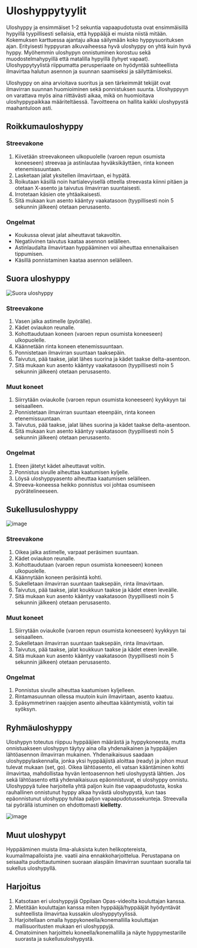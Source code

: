 # Uloshyppytyylit
Uloshyppy ja ensimmäiset 1-2 sekuntia vapaapudotusta ovat ensimmäisillä hypyillä tyypillisesti sellaisia, että hyppääjä ei muista niistä mitään. Kokemuksen karttuessa ajantaju alkaa säilymään koko hyppysuorituksen ajan. Erityisesti hyppyuran alkuvaiheessa hyvä uloshyppy on yhtä kuin hyvä hyppy. Myöhemmin uloshypyn onnistuminen korostuu sekä muodostelmahypyillä että matalilla hypyillä (lyhyet vapaat). Uloshyppytyylistä riippumatta perusperiaate on hyödyntää suhteellista ilmavirtaa halutun asennon ja suunnan saamiseksi ja säilyttämiseksi.

Uloshyppy on aina arvioitava suoritus ja sen tärkeimmät tekijät ovat ilmavirran suunnan huomioiminen sekä ponnistuksen suunta. Uloshyppyyn on varattava myös aina riittävästi aikaa, mikä on huomioitava
uloshyppypaikkaa määriteltäessä. Tavoitteena on hallita kaikki uloshypystä maahantuloon asti.

## Roikkumauloshyppy
### Streevakone
1. Kiivetään streevakoneen ulkopuolelle (varoen repun osumista koneeseen) streevaa ja astinlautaa hyväksikäyttäen, rinta koneen etenemissuuntaan.
2. Lasketaan jalat yksitellen ilmavirtaan, ei hypätä.
3. Roikutaan käsillä noin hartialevyisellä otteella streevasta kiinni pitäen ja otetaan X-asento ja taivutus ilmavirran suuntaisesti.
4. Irrotetaan käsien ote yhtäaikaisesti.
5. Sitä mukaan kun asento kääntyy vaakatasoon (tyypillisesti noin 5 sekunnin jälkeen) otetaan perusasento.

### Ongelmat  
* Koukussa olevat jalat aiheuttavat takavoltin.
* Negatiivinen taivutus kaataa asennon selälleen.
* Astinlaudalta ilmavirtaan hyppääminen voi aiheuttaa ennenaikaisen tippumisen.
* Käsillä ponnistaminen kaataa asennon selälleen.

## Suora uloshyppy
![Suora uloshyppy](/kuvat/UH-suora.png)
### Streevakone
1.  Vasen jalka astimelle (pyörälle).
2.  Kädet oviaukon reunalle.
3.  Kohottaudutaan koneen (varoen repun osumista koneeseen) ulkopuolelle.
4.  Käännetään rinta koneen etenemissuuntaan.
5.  Ponnistetaan ilmavirran suuntaan taaksepäin.
6.  Taivutus, pää taakse, jalat lähes suorina ja kädet taakse delta-asentoon.
7.  Sitä mukaan kun asento kääntyy vaakatasoon (tyypillisesti noin 5 sekunnin jälkeen) otetaan perusasento.

### Muut koneet  
1.  Siirrytään oviaukolle (varoen repun osumista koneeseen) kyykkyyn tai seisaalleen.
2.  Ponnistetaan ilmavirran suuntaan eteenpäin, rinta koneen etenemissuuntaan.
3.  Taivutus, pää taakse, jalat lähes suorina ja kädet taakse delta-asentoon.
4.  Sitä mukaan kun asento kääntyy vaakatasoon (tyypillisesti noin 5 sekunnin jälkeen) otetaan perusasento.

### Ongelmat
1.  Eteen jätetyt kädet aiheuttavat voltin.
2.  Ponnistus sivulle aiheuttaa kaatumisen kyljelle.
3.  Löysä uloshyppyasento aiheuttaa kaatumisen selälleen.
4.  Streeva-koneessa heikko ponnistus voi johtaa osumiseen pyörätelineeseen.

## Sukellusuloshyppy
![image](/kuvat/UH-sukellus.png)

### Streevakone  
1.  Oikea jalka astimelle, varpaat peräsimen suuntaan.
2.  Kädet oviaukon reunalle.
3.  Kohottaudutaan (varoen repun osumista koneeseen) koneen ulkopuolelle.
4.  Käännytään koneen peräsintä kohti.
5.  Sukelletaan ilmavirran suuntaan taaksepäin, rinta ilmavirtaan.
6.  Taivutus, pää taakse, jalat koukkuun taakse ja kädet eteen leveälle.
7.  Sitä mukaan kun asento kääntyy vaakatasoon (tyypillisesti noin 5 sekunnin jälkeen) otetaan perusasento.

### Muut koneet  
1.  Siirrytään oviaukolle (varoen repun osumista koneeseen) kyykkyyn tai seisaalleen.
2.  Sukelletaan ilmavirran suuntaan taaksepäin, rinta ilmavirtaan.
3.  Taivutus, pää taakse, jalat koukkuun taakse ja kädet eteen leveälle.
4.  Sitä mukaan kun asento kääntyy vaakatasoon (tyypillisesti noin 5 sekunnin jälkeen) otetaan perusasento.

### Ongelmat  
1.  Ponnistus sivulle aiheuttaa kaatumisen kyljelleen.
2.  Rintamasuunnan ollessa muutoin kuin ilmavirtaan, asento kaatuu.
3.  Epäsymmetrinen raajojen asento aiheuttaa kääntymistä, voltin tai syöksyn.

## Ryhmäuloshyppy
Uloshypyn toteutus riippuu hyppääjien määrästä ja hyppykoneesta, mutta onnistuakseen uloshypyn täytyy aina olla yhdenaikainen ja hyppääjien lähtöasennon ilmavirran mukainen. Yhdenaikaisuus saadaan uloshyppylaskennalla, jonka yksi hyppääjistä aloittaa (ready) ja johon muut tulevat mukaan (set, go). Oikea lähtöasento, eli vatsan kääntäminen kohti ilmavirtaa, mahdollistaa hyvän lentoasennon heti uloshypystä lähtien. Jos sekä lähtöasento että yhdenaikaisuus epäonnistuvat, ei uloshyppy onnistu. Uloshyppyä tulee harjoitella yhtä paljon kuin itse vapaapudotusta, koska rauhallinen onnistunut hyppy alkaa hyvästä uloshypystä, kun taas epäonnistunut uloshyppy tuhlaa paljon vapaapudotussekunteja.
Streevalla tai pyörällä istuminen on ehdottomasti **kielletty**.

![image](/kuvat/UH-FS.jpeg)

## Muut uloshypyt
Hyppääminen muista ilma-aluksista kuten helikoptereista, kuumailmapalloista jne. vaatii aina ennakkoharjoittelua. Perustapana on seisaalta pudottautuminen suoraan alaspäin ilmavirran suuntaan suoralla tai sukellus uloshypyllä.

## Harjoitus
1.  Katsotaan eri uloshyppyjä Oppilaan Opas-videolta kouluttajan kanssa.
2.  Mietitään kouluttajan kanssa miten hyppääjä/hyppääjät hyödyntävät suhteellista ilmavirtaa kussakin uloshyppytyylissä.
3.  Harjoitellaan omalla hyppykoneella/konemallilla kouluttajan mallisuoritusten mukaan eri uloshyppyjä.
4.  Omatoiminen harjoittelu koneella/konemallilla ja näyte hyppymestarille suorasta ja sukellusuloshypystä.